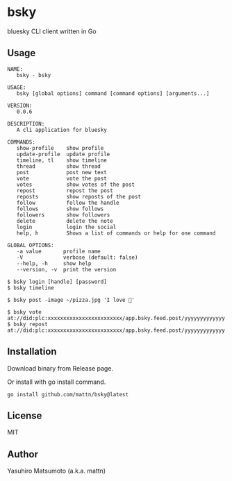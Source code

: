 # bsky

bluesky CLI client written in Go

## Usage

```
NAME:
   bsky - bsky

USAGE:
   bsky [global options] command [command options] [arguments...]

VERSION:
   0.0.6

DESCRIPTION:
   A cli application for bluesky

COMMANDS:
   show-profile    show profile
   update-profile  update profile
   timeline, tl    show timeline
   thread          show thread
   post            post new text
   vote            vote the post
   votes           show votes of the post
   repost          repost the post
   reposts         show reposts of the post
   follow          follow the handle
   follows         show follows
   followers       show followers
   delete          delete the note
   login           login the social
   help, h         Shows a list of commands or help for one command

GLOBAL OPTIONS:
   -a value       profile name
   -V             verbose (default: false)
   --help, -h     show help
   --version, -v  print the version
```

```
$ bsky login [handle] [password]
$ bsky timeline
```

```
$ bsky post -image ~/pizza.jpg 'I love 🍕'
```

```
$ bsky vote at://did:plc:xxxxxxxxxxxxxxxxxxxxxxxx/app.bsky.feed.post/yyyyyyyyyyyyy
$ bsky repost at://did:plc:xxxxxxxxxxxxxxxxxxxxxxxx/app.bsky.feed.post/yyyyyyyyyyyyy
```

## Installation

Download binary from Release page.

Or install with go install command.
```
go install github.com/mattn/bsky@latest
```

## License

MIT

## Author

Yasuhiro Matsumoto (a.k.a. mattn)
